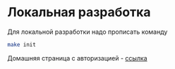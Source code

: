 # Локальная разработка

Для локальной разработки надо прописать команду

```bash
make init
```

Домашняя страница с авторизацией - [ссылка](http://localhost)

